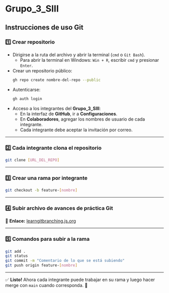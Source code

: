 # Grupo_3_SIII

## Instrucciones de uso Git

### 1️⃣ Crear repositorio

- Dirigirse a la ruta del archivo y abrir la terminal (`cmd` o `Git Bash`).  
  - Para abrir la terminal en Windows: `Win + R`, escribir `cmd` y presionar `Enter`.
- Crear un repositorio público:
  ```bash
  gh repo create nombre-del-repo --public
  ```
- Autenticarse:
  ```bash
  gh auth login
  ```
- Acceso a los integrantes del **Grupo_3_SIII**:
  - En la interfaz de **GitHub**, ir a **Configuraciones**.
  - En **Colaboradores**, agregar los nombres de usuario de cada integrante.
  - Cada integrante debe aceptar la invitación por correo.

---

### 2️⃣ Cada integrante clona el repositorio
```bash
git clone [URL_DEL_REPO]
```

---

### 3️⃣ Crear una rama por integrante
```bash
git checkout -b feature-[nombre]
```

---

### 4️⃣ Subir archivo de avances de práctica Git

📌 **Enlace:** [learngitbranching.js.org](https://learngitbranching.js.org/)

---

### 5️⃣ Comandos para subir a la rama
```bash
git add .
git status
git commit -m "Comentario de lo que se está subiendo"
git push origin feature-[nombre]
```

---

✅ **Listo!** Ahora cada integrante puede trabajar en su rama y luego hacer merge con `main` cuando corresponda. 🚀
